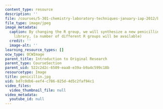 ```yaml
---
content_type: resource
description: ''
file: /courses/5-301-chemistry-laboratory-techniques-january-iap-2012/bd7c0db6eef4c786825d4d5c2faf94c1_penicillin.jpg
file_type: image/jpeg
image_metadata:
  caption: By changing the R group, we will synthesize a new penicillin derivative
    library, (a number of different R groups will be available)
  credit: ''
  image-alt: ''
learning_resource_types: []
ocw_type: OCWImage
parent_title: Introduction to Original Research
parent_type: CourseSection
parent_uid: 522c2d2c-6509-eaa8-e39a-b9a4c599c18b
resourcetype: Image
title: penicillin.jpg
uid: bd7c0db6-eef4-c786-825d-4d5c2faf94c1
video_files:
  video_thumbnail_file: null
video_metadata:
  youtube_id: null
---
```

